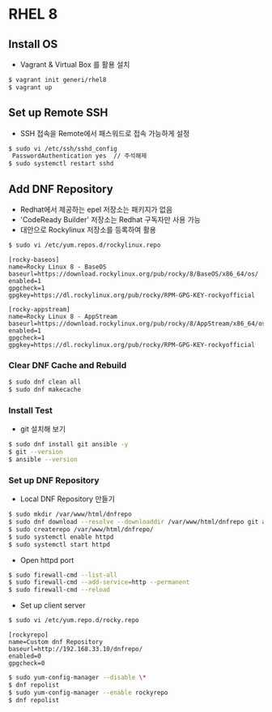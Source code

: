 # RHEL 8 
## Install OS
  - Vagrant & Virtual Box 를 활용 설치
  ```bash
  $ vagrant init generi/rhel8
  $ vagrant up
  ```

## Set up Remote SSH
  - SSH 접속을 Remote에서 패스워드로 접속 가능하게 설정
  ```bash
  $ sudo vi /etc/ssh/sshd_config
   PasswordAuthentication yes  // 주석해제
  $ sudo systemctl restart sshd
  ```

## Add DNF Repository
  - Redhat에서 제공하는 epel 저장소는 패키지가 없음
  - 'CodeReady Builder' 저장소는 Redhat 구독자만 사용 가능
  - 대안으로 Rockylinux 저장소를 등록하여 활용
  ```bash
  $ sudo vi /etc/yum.repos.d/rockylinux.repo
  ```
  ```
  [rocky-baseos]
  name=Rocky Linux 8 - BaseOS
  baseurl=https://download.rockylinux.org/pub/rocky/8/BaseOS/x86_64/os/
  enabled=1
  gpgcheck=1
  gpgkey=https://dl.rockylinux.org/pub/rocky/RPM-GPG-KEY-rockyofficial

  [rocky-appstream]
  name=Rocky Linux 8 - AppStream
  baseurl=https://download.rockylinux.org/pub/rocky/8/AppStream/x86_64/os/
  enabled=1
  gpgcheck=1
  gpgkey=https://dl.rockylinux.org/pub/rocky/RPM-GPG-KEY-rockyofficial
  ```

### Clear DNF Cache and Rebuild
   ```bash
   $ sudo dnf clean all
   $ sudo dnf makecache
   ```

### Install Test
   - git 설치해 보기

   ```bash
   $ sudo dnf install git ansible -y
   $ git --version
   $ ansible --version
   ```

### Set up DNF Repository
  - Local DNF Repository 만들기
  ```bash
  $ sudo mkdir /var/www/html/dnfrepo
  $ sudo dnf download --resolve --downloaddir /var/www/html/dnfrepo git ansible createrepo httpd
  $ sudo createrepo /var/www/html/dnfrepo/
  $ sudo systemctl enable httpd
  $ sudo systemctl start httpd
  ```
  - Open httpd port
  ```bash
  $ sudo firewall-cmd --list-all
  $ sudo firewall-cmd --add-service=http --permanent
  $ sudo firewall-cmd --reload
  ```

  - Set up client server
  ```bash
  $ sudo vi /etc/yum.repo.d/rocky.repo
  ```
  ```
  [rockyrepo]
  name=Custom dnf Repository
  baseurl=http://192.168.33.10/dnfrepo/
  enabled=0
  gpgcheck=0
  ```
  ```bash
  $ sudo yum-config-manager --disable \*
  $ dnf repolist
  $ sudo yum-config-manager --enable rockyrepo
  $ dnf repolist
  ```




